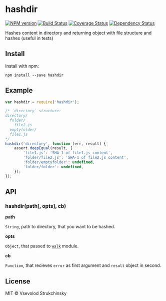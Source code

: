 # hashdir
[![NPM version][npm-image]][npm-url] [![Build Status][travis-image]][travis-url] [![Coverage Status](https://coveralls.io/repos/floatdrop/hashdir/badge.png)](https://coveralls.io/r/floatdrop/hashdir) [![Dependency Status][depstat-image]][depstat-url]

Hashes content in directory and returning object with file structure and hashes (useful in tests)

## Install

Install with npm:

`npm install --save hashdir`

## Example

```js
var hashdir = require('hashdir');

/* `directory` structure:
directory/
  folder/
    file2.js
  emptyfolder/
  file1.js
*/
hashdir('directory', function (err, result) {
    assert.deepEqual(result, {
        'file1.js': 'SHA-1 of file1.js content',
        'folder/file2.js': 'SHA-1 of file2.js content',
        'folder/emptyfolder': undefined,
        'folder/folder': undefined,
    });
});

```

## API

### hashdir(path[, opts], cb)

__path__

`String`, path to directory, that you want to be hashed.

__opts__

`Object`, that passed to [`walk`](https://npmjs.org/package/walk) module.

__cb__

`Function`, that recieves `error` as first argument and `result` object in second.

## License

MIT © Vsevolod Strukchinsky

[npm-url]: https://npmjs.org/package/hashdir
[npm-image]: https://badge.fury.io/js/hashdir.png

[travis-url]: http://travis-ci.org/floatdrop/hashdir
[travis-image]: https://travis-ci.org/floatdrop/hashdir.png?branch=master

[depstat-url]: https://david-dm.org/floatdrop/hashdir
[depstat-image]: https://david-dm.org/floatdrop/hashdir.png?theme=shields.io
